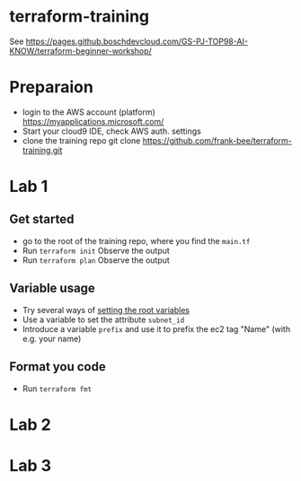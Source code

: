 # terraform-training

See https://pages.github.boschdevcloud.com/GS-PJ-TOP98-AI-KNOW/terraform-beginner-workshop/

# Preparaion 

- login to the AWS account (platform) https://myapplications.microsoft.com/
- Start your cloud9 IDE, check AWS auth. settings 
- clone the training repo
git clone https://github.com/frank-bee/terraform-training.git

# Lab 1

## Get started
- go to the root of the training repo, where you find the `main.tf`
- Run `terraform init`
  Observe the output
- Run `terraform plan`
  Observe the output

## Variable usage
- Try several ways of [setting the root variables](https://www.terraform.io/docs/language/values/variables.html#assigning-values-to-root-module-variables)
- Use a variable to set the attribute `subnet_id`
- Introduce a variable `prefix` and use it to prefix the ec2 tag "Name" (with e.g. your name)

## Format you code 
- Run `terraform fmt`

# Lab 2

# Lab 3